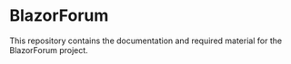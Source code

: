 # BlazorForum
This repository contains the documentation and required material for the BlazorForum project.
